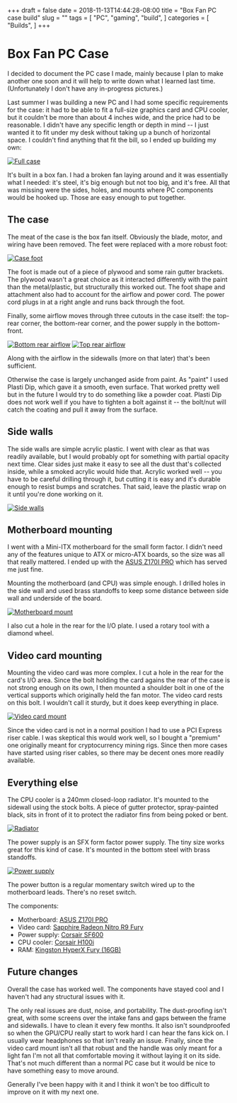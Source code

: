 +++ 
draft = false
date = 2018-11-13T14:44:28-08:00
title = "Box Fan PC case build"
slug = "" 
tags = [
    "PC",
    "gaming",
    "build",
]
categories = [
    "Builds",
]
+++

# Box Fan PC Case

I decided to document the PC case I made, mainly because I plan to make another one soon and it will help to write down what I learned last time. 
(Unfortunately I don't have any in-progress pictures.)

Last summer I was building a new PC and I had some specific requirements for the case: it had to be able to fit a full-size graphics card and CPU cooler, but it couldn't be more than 
about 4 inches wide, and the price had to be reasonable. I didn't have any specific length or depth in mind -- I just wanted it to fit under my desk without taking up a bunch 
of horizontal space. I couldn't find anything that fit the bill, so I ended up building my own:

[![Full case](/box-fan-pc-case/opt/main.jpg)](/box-fan-pc-case/full/main.jpg)

It's built in a box fan. I had a broken fan laying around and it was essentially what I needed: it's steel, it's big enough but not too big, and it's free.
All that was missing were the sides, holes, and mounts where PC components would be hooked up. Those are easy enough to put together.

## The case

The meat of the case is the box fan itself. Obviously the blade, motor, and wiring have been removed. The feet were replaced with a more robust foot:

[![Case foot](/box-fan-pc-case/opt/foot.jpg)](/box-fan-pc-case/full/foot.jpg)

The foot is made out of a piece of plywood and some rain gutter brackets. The plywood wasn't a great choice as it interacted differently with the paint than the metal/plastic, 
but structurally this worked out. The foot shape and attachment also had to account for the airflow and power cord. The power cord plugs in at a right angle and runs back
through the foot.

Finally, some airflow moves through three cutouts in the case itself: the top-rear corner, the bottom-rear corner, and the power supply in the bottom-front.

[![Bottom rear airflow](/box-fan-pc-case/opt/case-airflow-1.jpg)](/box-fan-pc-case/full/case-airflow-1.jpg)
[![Top rear airflow](/box-fan-pc-case/opt/case-airflow-2.jpg)](/box-fan-pc-case/full/case-airflow-2.jpg)

Along with the airflow in the sidewalls (more on that later) that's been sufficient.

Otherwise the case is largely unchanged aside from paint. As "paint" I used Plasti Dip, which gave it a smooth, even surface. That worked pretty well but in 
the future I would try to do something like a powder coat. Plasti Dip does not work well if you have to tighten a bolt 
against it -- the bolt/nut will catch the coating and pull it away from the surface.

## Side walls

The side walls are simple acrylic plastic. I went with clear as that was readily available, but I would probably opt for something with partial opacity next time.
Clear sides just make it easy to see all the dust that's collected inside, while a smoked acrylic would hide that.
Acrylic worked well -- you have to be careful drilling through it, but cutting it is easy and it's durable enough to resist bumps and scratches.
That said, leave the plastic wrap on it until you're done working on it.

[![Side walls](/box-fan-pc-case/opt/sidewalls.jpg)](/box-fan-pc-case/full/sidewalls.jpg)

## Motherboard mounting

I went with a Mini-ITX motherboard for the small form factor. I didn't need any of the features unique to ATX or micro-ATX boards, so the size was all that really mattered.
I ended up with the [ASUS Z170I PRO](https://www.asus.com/us/Motherboards/Z170I-PRO-GAMING/) which has served me just fine.

Mounting the motherboard (and CPU) was simple enough. I drilled holes in the side wall and used brass standoffs to keep some distance between
side wall and underside of the board.

[![Motherboard mount](/box-fan-pc-case/opt/mobo-mount.jpg)](/box-fan-pc-case/full/mobo-mount.jpg)

I also cut a hole in the rear for the I/O plate. I used a rotary tool with a diamond wheel.


## Video card mounting

Mounting the video card was more complex. I cut a hole in the rear for the card's I/O area. Since the bolt holding the card agains the rear of the case is not strong enough
on its own, I then mounted a shoulder bolt in one of the vertical supports which originally held the fan motor. The video card rests on this bolt. I wouldn't call it sturdy,
but it does keep everything in place.

[![Video card mount](/box-fan-pc-case/opt/video-card.jpg)](/box-fan-pc-case/full/video-card.jpg)

Since the video card is not in a normal position I had to use a PCI Express riser cable. I was skeptical this would work well, so I bought a "premium" one originally
meant for cryptocurrency mining rigs. Since then more cases have started using riser cables, so there may be decent ones more readily available.

## Everything else

The CPU cooler is a 240mm closed-loop radiator. It's mounted to the sidewall using the stock bolts. A piece of gutter protector, spray-painted black, sits in front of it to
protect the radiator fins from being poked or bent.

[![Radiator](/box-fan-pc-case/opt/radiator.jpg)](/box-fan-pc-case/full/radiator.jpg)

The power supply is an SFX form factor power supply. The tiny size works great for this kind of case. It's mounted in the bottom steel with brass standoffs.

[![Power supply](/box-fan-pc-case/opt/psu.jpg)](/box-fan-pc-case/full/psu.jpg)

The power button is a regular momentary switch wired up to the motherboard leads. There's no reset switch.

The components:

* Motherboard: [ASUS Z170I PRO](https://www.asus.com/us/Motherboards/Z170I-PRO-GAMING/)
* Video card: [Sapphire Radeon Nitro R9 Fury](http://www.sapphiretech.com/productdetial.asp?pid=B962294E-9DBC-470E-A817-46EC0AA5B14A&lang=eng)
* Power supply: [Corsair SF600](https://www.corsair.com/us/en/Power/Plug-Type/SF-Series%E2%84%A2-80-PLUS-Titanium-Power-Supplies/p/CP-9020105-NA)
* CPU cooler: [Corsair H100i](https://www.corsair.com/us/en/Categories/Products/Liquid-Cooling/Dual-Radiator-Liquid-Coolers/Hydro-Series%E2%84%A2-H100i-Extreme-Performance-CPU-Cooler/p/CW-9060009-WW)
* RAM: [Kingston HyperX Fury (16GB)](https://www.hyperxgaming.com/us/memory/fury-DDR4)

## Future changes

Overall the case has worked well. The components have stayed cool and I haven't had any structural issues with it.

The only real issues are dust, noise, and portability. The dust-proofing isn't great, with some screens over the intake fans and gaps between the frame and sidewalls. I have to
clean it every few months. It also isn't soundproofed so when the GPU/CPU really start to work hard I can hear the fans kick on. I usually wear headphones so that isn't really
an issue. Finally, since the video card mount isn't all that robust and the handle was only meant for a light fan I'm not all that comfortable moving it without laying it on its side.
That's not much different than a normal PC case but it would be nice to have something easy to move around.

Generally I've been happy with it and I think it won't be too difficult to improve on it with my next one.
